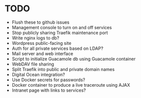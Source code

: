 # TODO

- Flush these to github issues
- Management console to turn on and off services
- Stop publicly sharing Traefik maintenance port
- Write nginx logs to db?
- Wordpress public-facing site
- Auth for all private services based on LDAP?
- Mail server and web interface
- Script to initialize Guacamole db using Guacamole container
- WebDAV file sharing
- Split Traefik into public and private domain names
- Digital Ocean integration?
- Use Docker secrets for passwords?
- Docker container to produce a live traceroute using AJAX
- Intranet page with links to services?

